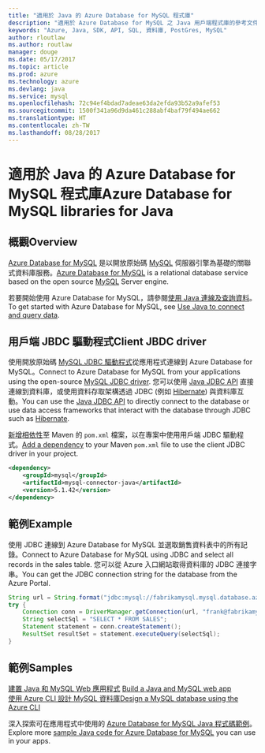 ```yaml
---
title: "適用於 Java 的 Azure Database for MySQL 程式庫"
description: "適用於 Azure Database for MySQL 之 Java 用戶端程式庫的參考文件"
keywords: "Azure, Java, SDK, API, SQL, 資料庫, PostGres, MySQL"
author: rloutlaw
ms.author: routlaw
manager: douge
ms.date: 05/17/2017
ms.topic: article
ms.prod: azure
ms.technology: azure
ms.devlang: java
ms.service: mysql
ms.openlocfilehash: 72c94ef4bdad7adeae63da2efda93b52a9afef53
ms.sourcegitcommit: 1500f341a96d9da461c288abf4baf79f494ae662
ms.translationtype: HT
ms.contentlocale: zh-TW
ms.lasthandoff: 08/28/2017
---
```

# <a name="azure-database-for-mysql-libraries-for-java"></a><span data-ttu-id="3b32b-104">適用於 Java 的 Azure Database for MySQL 程式庫</span><span class="sxs-lookup"><span data-stu-id="3b32b-104">Azure Database for MySQL libraries for Java</span></span>

## <a name="overview"></a><span data-ttu-id="3b32b-105">概觀</span><span class="sxs-lookup"><span data-stu-id="3b32b-105">Overview</span></span>

<span data-ttu-id="3b32b-106">[Azure Database for MySQL](/azure/sql-database/sql-database-technical-overview) 是以開放原始碼 [MySQL](https://www.mysql.com/) 伺服器引擎為基礎的關聯式資料庫服務。</span><span class="sxs-lookup"><span data-stu-id="3b32b-106">[Azure Database for MySQL](/azure/sql-database/sql-database-technical-overview) is a relational database service based on the open source [MySQL](https://www.mysql.com/) Server engine.</span></span> 

<span data-ttu-id="3b32b-107">若要開始使用 Azure Database for MySQL，請參閱[使用 Java 連線及查詢資料](/azure/mysql/connect-java)。</span><span class="sxs-lookup"><span data-stu-id="3b32b-107">To get started with Azure Database for MySQL, see [Use Java to connect and query data](/azure/mysql/connect-java).</span></span>

## <a name="client-jbdc-driver"></a><span data-ttu-id="3b32b-108">用戶端 JBDC 驅動程式</span><span class="sxs-lookup"><span data-stu-id="3b32b-108">Client JBDC driver</span></span>

<span data-ttu-id="3b32b-109">使用開放原始碼 [MySQL JDBC 驅動程式](https://dev.mysql.com/downloads/connector/j/)從應用程式連線到 Azure Database for MySQL。</span><span class="sxs-lookup"><span data-stu-id="3b32b-109">Connect to Azure Database for MySQL from your applications using the open-source [MySQL JDBC driver](https://dev.mysql.com/downloads/connector/j/).</span></span> <span data-ttu-id="3b32b-110">您可以使用 [Java JDBC API](https://docs.oracle.com/javase/8/docs/technotes/guides/jdbc/) 直接連線到資料庫，或使用資料存取架構透過 JDBC (例如 [Hibernate](http://hibernate.org/)) 與資料庫互動。</span><span class="sxs-lookup"><span data-stu-id="3b32b-110">You can use the [Java JDBC API](https://docs.oracle.com/javase/8/docs/technotes/guides/jdbc/) to directly connect to the database or use data access frameworks that interact with the database through JDBC such as [Hibernate](http://hibernate.org/).</span></span>

<span data-ttu-id="3b32b-111">[新增相依性](https://maven.apache.org/guides/getting-started/index.html#How_do_I_use_external_dependencies)至 Maven 的 `pom.xml` 檔案，以在專案中使用用戶端 JDBC 驅動程式。</span><span class="sxs-lookup"><span data-stu-id="3b32b-111">[Add a dependency](https://maven.apache.org/guides/getting-started/index.html#How_do_I_use_external_dependencies) to your Maven `pom.xml` file to use the client JDBC driver in your project.</span></span>  

```XML
<dependency>
    <groupId>mysql</groupId>
    <artifactId>mysql-connector-java</artifactId>
    <version>5.1.42</version>
</dependency>
```   

## <a name="example"></a><span data-ttu-id="3b32b-112">範例</span><span class="sxs-lookup"><span data-stu-id="3b32b-112">Example</span></span>

<span data-ttu-id="3b32b-113">使用 JDBC 連線到 Azure Database for MySQL 並選取銷售資料表中的所有記錄。</span><span class="sxs-lookup"><span data-stu-id="3b32b-113">Connect to Azure Database for MySQL using JDBC and select all records in the sales table.</span></span> <span data-ttu-id="3b32b-114">您可以從 Azure 入口網站取得資料庫的 JDBC 連接字串。</span><span class="sxs-lookup"><span data-stu-id="3b32b-114">You can get the JDBC connection string for the database from the Azure Portal.</span></span>

```java
String url = String.format("jdbc:mysql://fabrikamysql.mysql.database.azure.com:3306/fabrikamdb?verifyServerCertificate=true&useSSL=true&requireSSL=false");
try {
    Connection conn = DriverManager.getConnection(url, "frank@fabrikamysql", "aBcDeFgHiJkL");
    String selectSql = "SELECT * FROM SALES";
    Statement statement = conn.createStatement();
    ResultSet resultSet = statement.executeQuery(selectSql);
}
```

## <a name="samples"></a><span data-ttu-id="3b32b-115">範例</span><span class="sxs-lookup"><span data-stu-id="3b32b-115">Samples</span></span>

<span data-ttu-id="3b32b-116">[建置 Java 和 MySQL Web 應用程式](/azure/app-service-web/app-service-web-tutorial-java-mysql) </span><span class="sxs-lookup"><span data-stu-id="3b32b-116">[Build a Java and MySQL web app](/azure/app-service-web/app-service-web-tutorial-java-mysql) </span></span>  
[<span data-ttu-id="3b32b-117">使用 Azure CLI 設計 MySQL 資料庫</span><span class="sxs-lookup"><span data-stu-id="3b32b-117">Design a MySQL database using the Azure CLI</span></span>](/azure/mysql/tutorial-design-database-using-cli)   

<span data-ttu-id="3b32b-118">深入探索可在應用程式中使用的 [Azure Database for MySQL Java 程式碼範例](https://azure.microsoft.com/resources/samples/?platform=java&term=mysql)。</span><span class="sxs-lookup"><span data-stu-id="3b32b-118">Explore more [sample Java code for Azure Database for MySQL](https://azure.microsoft.com/resources/samples/?platform=java&term=mysql) you can use in your apps.</span></span>

